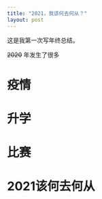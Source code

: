 ```yaml
---
title: "2021，我该何去何从？"
layout: post
---
```


这是我第一次写年终总结。

~~2020~~ 年发生了很多

# 疫情





# 升学





# 比赛



# 2021该何去何从

